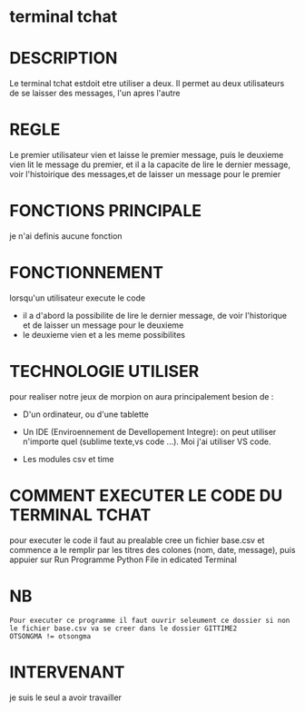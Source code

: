 # terminal tchat

# DESCRIPTION
Le terminal tchat estdoit etre utiliser a deux. Il permet au deux utilisateurs de se laisser des messages, l'un apres l'autre 

# REGLE 

Le premier utilisateur  vien et laisse le premier message, puis le deuxieme vien lit le message du premier, et il a la capacite de lire le dernier message, voir l'histoirique des messages,et de laisser un message pour le premier

# FONCTIONS PRINCIPALE

je n'ai definis aucune fonction

# FONCTIONNEMENT 

lorsqu'un utilisateur execute le code

- il a d'abord la possibilite  de lire le dernier message, de voir l'historique et de laisser un message pour le deuxieme 
- le deuxieme vien et a les meme possibilites

# TECHNOLOGIE UTILISER 

pour realiser notre jeux de morpion on aura principalement besion de :
- D'un ordinateur, ou d'une tablette

- Un IDE (Enviroennement de Devellopement Integre): on peut utiliser n'importe quel (sublime texte,vs code ...). Moi j'ai utiliser VS code.

- Les modules csv et time 

# COMMENT EXECUTER LE CODE DU TERMINAL TCHAT

pour executer le code il faut au prealable cree un fichier base.csv et commence a le remplir par les titres des colones (nom, date, message), 
puis appuier sur Run Programme Python File in edicated Terminal

# NB
    Pour executer ce programme il faut ouvrir seleument ce dossier si non le fichier base.csv va se creer dans le dossier GITTIME2
    OTSONGMA != otsongma

# INTERVENANT

je suis le seul a avoir travailler 
